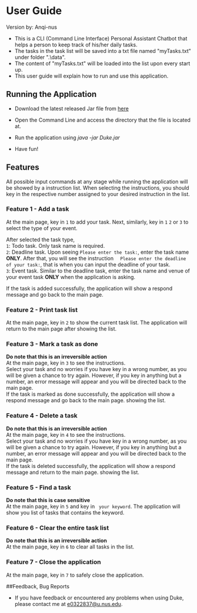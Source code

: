 # User Guide
Version by: Anqi-nus
* This is a CLI (Command Line Interface) Personal Assistant Chatbot 
that helps a person to keep track of his/her daily tasks. 
* The tasks in the task list will be saved into a txt file named 
"myTasks.txt" under folder ".\data".
* The content of "myTasks.txt" will be loaded into the list upon 
every start up.
* This user guide will explain how to run and use this application.
    
## Running the Application
* Download the latest released Jar file from 
[here](https://github.com/Anqi-nus/duke/releases)

* Open the Command Line and access the directory that the file 
is located at.
* Run the application using *java -jar Duke.jar*
* Have fun!

## Features 
All possible input commands at any stage while running the application 
will be showed by a instruction list. When selecting the instructions, 
you should key in the respective number assigned to your desired 
instruction in the list. 

### Feature 1 - Add a task
At the main page, key in `1` to add your task.
Next, similarly, key in  `1` `2` or `3` to select the type of your event.  

After selected the task type,  
`1`: Todo task. Only task name is required.  
`2`: Deadline task. Upon seeing `Please enter the task:`, enter the
task name **ONLY**. After that, you will see the instruction 
`  Please enter the deadline of your task:`, that is when you can
input the deadline of your task.    
`3`: Event task. Similar to the deadline task, enter the task name 
and venue of your event task **ONLY** when the application is asking.

If the task is added successfully, the application will show a 
respond message and go back to the main page.

### Feature 2 - Print task list
At the main page, key in `2` to show the current task list.
The application will return to the main page after 
showing the list. 

### Feature 3 - Mark a task as done
**Do note that this is an irreversible action**  
At the main page, key in `3` to see the instructions.  
Select your task and no worries if you have key in a wrong 
number, as you will be given a chance to try again. 
However, if you key in anything but a number, an error 
message will appear and you will be directed back to the main page.  
If the task is marked as done successfully, the application 
will show a respond message and go back to the main page.
showing the list.  

### Feature 4 - Delete a task
**Do note that this is an irreversible action**  
At the main page, key in `4` to see the instructions.  
Select your task and no worries if you have key in a wrong 
number, as you will be given a chance to try again. 
However, if you key in anything but a number, an error 
message will appear and you will be directed back to the main page.  
If the task is deleted successfully, the application 
will show a respond message and return to the main page.
showing the list.  

### Feature 5 - Find a task
**Do note that this is case sensitive**  
At the main page, key in `5` and key in ` your keyword`. 
The application will show you list of tasks that contains 
the keyword.  

### Feature 6 - Clear the entire task list
**Do note that this is an irreversible action**  
At the main page, key in `6` to clear all tasks in the list.  

### Feature 7 - Close the application
At the main page, key in `7` to safely close the application.

##Feedback, Bug Reports
* If you have feedback or encountered any problems when using
Duke, please contact me at e0322837@u.nus.edu.  
